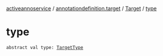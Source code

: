 [activeannoservice](../../index.md) / [annotationdefinition.target](../index.md) / [Target](index.md) / [type](./type.md)

# type

`abstract val type: `[`TargetType`](../-target-type/index.md)
